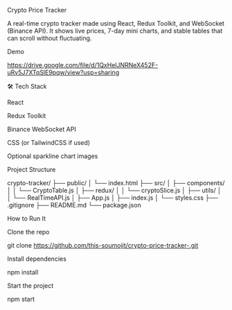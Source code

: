 

Crypto Price Tracker

A real-time crypto tracker made using React, Redux Toolkit, and WebSocket (Binance API). It shows live prices, 7-day mini charts, and stable tables that can scroll without fluctuating.

Demo

https://drive.google.com/file/d/1QxHelJNRNeX452F-uRv5J7XTqSlE9pqw/view?usp=sharing

🛠 Tech Stack

React

Redux Toolkit

Binance WebSocket API

CSS (or TailwindCSS if used)

Optional sparkline chart images

Project Structure

crypto-tracker/
├── public/
│   └── index.html
├── src/
│   ├── components/
│   │   └── CryptoTable.js
│   ├── redux/
│   │   └── cryptoSlice.js
│   ├── utils/
│   │   └── RealTimeAPI.js
│   ├── App.js
│   ├── index.js
│   └── styles.css
├── .gitignore
├── README.md
└── package.json

How to Run It

Clone the repo

git clone https://github.com/this-soumojit/crypto-price-tracker-.git

Install dependencies

npm install

Start the project

npm start
